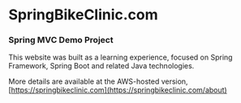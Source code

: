 # SpringBikeClinic.com

### Spring MVC Demo Project

This website was built as a learning experience, focused on Spring Framework, 
Spring Boot and related Java technologies.

More details are available at the AWS-hosted version, 
[https://springbikeclinic.com](https://springbikeclinic.com/about)
